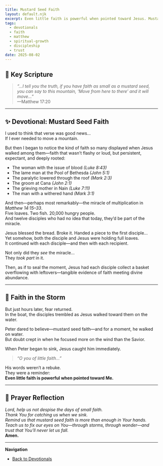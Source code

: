 ```yaml
---
title: Mustard Seed Faith
layout: default.njk
excerpt: Even little faith is powerful when pointed toward Jesus. Mustard seed faith moves mountains—and multiplies miracles.
tags:
  - devotionals
  - faith
  - matthew
  - spiritual-growth
  - discipleship
  - trust
date: 2025-08-02
---
```


## 📖 Key Scripture

> _“…I tell you the truth, if you have faith as small as a mustard seed, you can say to this mountain, ‘Move from here to there’ and it will move…”_  
> —Matthew 17:20

---

## ✨ Devotional: Mustard Seed Faith

I used to think that verse was good news…  
If I ever needed to move a mountain.

But then I began to notice the kind of faith so many displayed when Jesus walked among them—faith that wasn’t flashy or loud, but persistent, expectant, and deeply rooted:

- The woman with the issue of blood _(Luke 8:43)_
- The lame man at the Pool of Bethesda _(John 5:1)_
- The paralytic lowered through the roof _(Mark 2:3)_
- The groom at Cana _(John 2:1)_
- The grieving mother in Nain _(Luke 7:11)_
- The man with a withered hand _(Mark 3:1)_

And then—perhaps most remarkably—the miracle of multiplication in _Matthew 14:15–33_.  
Five loaves. Two fish. 20,000 hungry people.  
And twelve disciples who had no idea that today, they’d be part of the miracle.

Jesus blessed the bread. Broke it. Handed a piece to the first disciple…  
Yet somehow, both the disciple and Jesus were holding full loaves.  
It continued with each disciple—and then with each recipient.

Not only did they _see_ the miracle…  
They _took part_ in it.

Then, as if to seal the moment, Jesus had each disciple collect a basket overflowing with leftovers—tangible evidence of faith meeting divine abundance.

---

## 🌊 Faith in the Storm

But just hours later, fear returned.  
In the boat, the disciples trembled as Jesus walked toward them on the water.

Peter dared to believe—mustard seed faith—and for a moment, he walked on water.  
But doubt crept in when he focused more on the wind than the Savior.

When Peter began to sink, Jesus caught him immediately.

> _“O you of little faith…”_

His words weren’t a rebuke.  
They were a reminder:  
**Even little faith is powerful when pointed toward Me.**

---

## 🙏 Prayer Reflection

_Lord, help us not despise the days of small faith.  
Thank You for catching us when we sink.  
Remind us that mustard seed faith is more than enough in Your hands.  
Teach us to fix our eyes on You—through storms, through wonder—and trust that You’ll never let us fall._  
**Amen.**

---

**Navigation**

- [ Back to Devotionals](/devotionals/)
